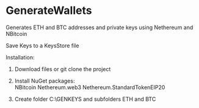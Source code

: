 # GenerateWallets
Generates ETH and BTC addresses and private keys using Nethereum and NBitcoin

Save Keys to a KeysStore file

Installation:

1. Download files or git clone the project

2. Install NuGet packages:  
  NBitcoin
  Nethereum.web3
  Nethereum.StandardTokenEIP20
  
3. Create folder C:\GENKEYS and subfolders ETH and BTC
  

